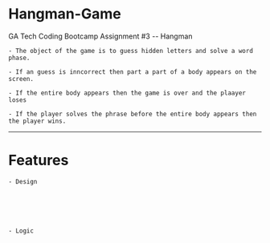 # Hangman-Game
GA Tech Coding Bootcamp Assignment #3  -- Hangman


	- The object of the game is to guess hidden letters and solve a word phase.

	- If an guess is inncorrect then part a part of a body appears on the screen. 

	- If the entire body appears then the game is over and the plaayer loses

	- If the player solves the phrase before the entire body appears then the player wins.


-------------------------------------

# Features
	



	- Design






	- Logic

	